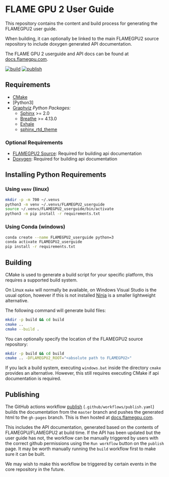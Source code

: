 # FLAME GPU 2 User Guide

This repository contains the content and build process for generating the FLAMEGPU2 user guide.

When building, it can optionally be linked to the main FLAMEGPU2 source repository to include doxygen generated API documentation.

The FLAME GPU 2 userguide and API docs can be found at [docs.flamegpu.com](https://docs.flamegpu.com).

[![build](https://github.com/FLAMEGPU/FLAMEGPU2-docs/actions/workflows/build.yml/badge.svg)](https://github.com/FLAMEGPU/FLAMEGPU2-docs/actions/workflows/build.yml)
[![publish](https://github.com/FLAMEGPU/FLAMEGPU2-docs/actions/workflows/publish.yml/badge.svg)](https://github.com/FLAMEGPU/FLAMEGPU2-docs/actions/workflows/publish.yml)

## Requirements

* [CMake](https://cmake.org/)
* [Python3]
* [Graphviz](https://graphviz.org/)
*Python Packages:*
  * [Sphinx](http://www.sphinx-doc.org/en/master/) >= 2.0
  * [Breathe](https://breathe.readthedocs.io/en/latest/) >= 4.13.0
  * [Exhale](https://exhale.readthedocs.io/en/latest/)
  * [sphinx_rtd_theme](https://sphinx-rtd-theme.readthedocs.io/en/stable/)

### Optional Requirements

* [FLAMEGPU2 Source](https://github.com/FLAMEGPU/FLAMEGPU2_dev): Required for building api documentation
* [Doxygen](http://www.doxygen.nl/): Required for building api documentation

## Installing Python Requirements

### Using `venv` (linux)

```bash
mkdir -p -m 700 ~/.venvs
python3 -m venv ~/.venvs/FLAMEGPU2_userguide
source ~/.venvs/FLAMEGPU2_userguide/bin/activate
python3 -m pip install -r requirements.txt 
```

### Using Conda (windows)

```bash
conda create --name FLAMEGPU2_userguide python=3
conda activate FLAMEGPU2_userguide
pip install -r requirements.txt
```

## Building

CMake is used to generate a build script for your specific platform, this requires a supported build system.

On Linux `make` will normally be available, on Windows Visual Studio is the usual option, however if this is not installed [Ninja](https://ninja-build.org/) is a smaller lightweight alternative.

The following command will generate build files:

```bash
mkdir -p build && cd build
cmake .. 
cmake --build .
```

You can optionally specify the location of the FLAMEGPU2 source repository:

```bash
mkdir -p build && cd build
cmake .. -DFLAMEGPU2_ROOT="<absolute path to FLAMEGPU2>"
```

If you lack a build system, executing `windows.bat` inside the directory `cmake` provides an alternative. However, this still requires executing CMake if api documentation is required.

## Publishing

The GitHub actions workflow [publish](https://github.com/FLAMEGPU/FLAMEGPU2-docs/actions/workflows/publish.yml) (`.github/workflows/publish.yaml`) builds the documentation from the `master` branch and pushes the generated html to the `gh-pages` branch.
This is then hosted at [docs.flamegpu.com](https://docs.flamegpu.com).

This includes the API documentation, generated based on the contents of FLAMEGPU/FLAMEGPU2 at build time. If the API has been updated but the user guide has not, the workflow can be manually triggered by users with the correct github permissions using the `Run workflow` button on the `publish` page. It may be worth manually running the `build` workflow first to make sure it can be built.

We may wish to make this workflow be triggered by certain events in the core repository in the future.
